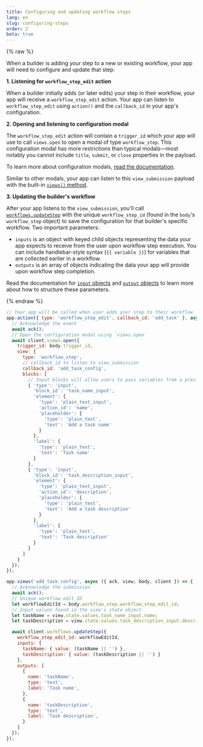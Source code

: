 ```yaml
---
title: Configuring and updating workflow steps
lang: en
slug: configuring-steps
order: 2
beta: true
---
```

{% raw %} 
<div class='section-content'>
When a builder is adding your step to a new or existing workflow, your app will need to configure and update that step:

**1. Listening for `workflow_step_edit` action**

When a builder initially adds (or later edits) your step in their workflow, your app will receive a `workflow_step_edit` action. Your app can listen to `workflow_step_edit` using `action()` and the `callback_id` in your app's configuration.

**2. Opening and listening to configuration modal**

The `workflow_step_edit` action will contain a `trigger_id` which your app will use to call `views.open` to open a modal of type `workflow_step`. This configuration modal has more restrictions than typical modals—most notably you cannot include `title`, `submit`, or `close` properties in the payload.

To learn more about configuration modals, [read the documentation](https://api.slack.com/workflows/steps#handle_config_view).

Similar to other modals, your app can listen to this `view_submission` payload with the built-in [`views()` method](#view_submissions).

**3. Updating the builder's workflow**

After your app listens to the `view_submission`, you'll call [`workflows.updateStep`](https://api.slack.com/methods/workflows.updateStep) with the unique `workflow_step_id` (found in the `body`'s `workflow_step` object) to save the configuration for that builder's specific workflow. Two important parameters:
- `inputs` is an object with keyed child objects representing the data your app expects to receive from the user upon workflow step execution. You can include handlebar-style syntax (`{{ variable }}`) for variables that are collected earlier in a workflow.
- `outputs` is an array of objects indicating the data your app will provide upon workflow step completion.

Read the documentation for [`input` objects](https://api.slack.com/reference/workflows/workflow_step#input) and [`output` objects](https://api.slack.com/reference/workflows/workflow_step#output) to learn more about how to structure these parameters.

</div>
{% endraw %} 

```javascript
// Your app will be called when user adds your step to their workflow
app.action({ type: 'workflow_step_edit', callback_id: 'add_task' }, async ({ body, ack, client }) => {
  // Acknowledge the event
  await ack();
  // Open the configuration modal using `views.open`
  await client.views.open({
    trigger_id: body.trigger_id,
    view: {
      type: 'workflow_step',
      // callback_id to listen to view_submission
      callback_id: 'add_task_config',
      blocks: [
        // Input blocks will allow users to pass variables from a previous step to your's
        { 'type': 'input',
          'block_id': 'task_name_input',
          'element': {
            'type': 'plain_text_input',
            'action_id': 'name',
            'placeholder': {
              'type': 'plain_text',
              'text': 'Add a task name'
            }
          },
          'label': {
            'type': 'plain_text',
            'text': 'Task name'
          }
        },
        { 'type': 'input',
          'block_id': 'task_description_input',
          'element': {
            'type': 'plain_text_input',
            'action_id': 'description',
            'placeholder': {
              'type': 'plain_text',
              'text': 'Add a task description'
            }
          },
          'label': {
            'type': 'plain_text',
            'text': 'Task description'
          }
        }
      ]
    }
  });
});

app.views('add_task_config', async ({ ack, view, body, client }) => {
  // Acknowledge the submission
  await ack();
  // Unique workflow edit ID
  let workflowEditId = body.workflow_step.workflow_step_edit_id;
  // Input values found in the view's state object
  let taskName = view.state.values.task_name_input.name;
  let taskDescription = view.state.values.task_description_input.description;

  await client.workflows.updateStep({
    workflow_step_edit_id: workflowEditId,
    inputs: {
      taskName: { value: (taskName || '') },
      taskDescription: { value: (taskDescription || '') }
    },
    outputs: [
      {
        name: 'taskName',
        type: 'text',
        label: 'Task name',
      },
      {
        name: 'taskDescription',
        type: 'text',
        label: 'Task description',
      }
    ]
  });
});
```